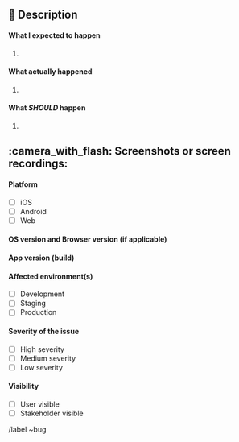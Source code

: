 ## :bug: Description

<!-- Please provide a short description of the bug. -->

#### What I expected to happen

<!-- Please provide a step by step summary of what the expected behavior is. -->

1.

#### What actually happened

<!-- Please provide a step by step summary of what was actually observed. -->

1.

#### What _SHOULD_ happen

<!-- Please provide a step by step summary of how the team expects the system to respond. -->
<!-- This is to be filled out during Backlog Grooming -->

1.

## :camera_with_flash: Screenshots or screen recordings:

#### Platform

- [ ] iOS
- [ ] Android
- [ ] Web

#### OS version and Browser version (if applicable)

<!-- Example below -->

#### App version (build)

<!-- Example below -->

#### Affected environment(s)

- [ ] Development
- [ ] Staging
- [ ] Production

#### Severity of the issue

- [ ] High severity
- [ ] Medium severity
- [ ] Low severity

#### Visibility

- [ ] User visible
- [ ] Stakeholder visible

/label ~bug
